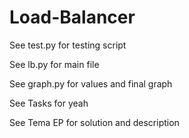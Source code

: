 # Load-Balancer

See test.py for testing script

See lb.py for main file

See graph.py for values and final graph

See Tasks for yeah

See Tema EP for solution and description
